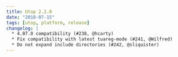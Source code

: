 ```yaml
---
title: Utop 2.2.0
date: "2018-07-15"
tags: [utop, platform, release]
changelog: |
  * 4.07.0 compatibility (#238, @hcarty)
  * Fix compatibility with latest tuareg-mode (#241, @Wilfred)
  * Do not expand include directories (#242, @sliquister)
---
```


